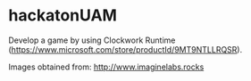 # hackatonUAM

Develop a game by using Clockwork Runtime (https://www.microsoft.com/store/productId/9MT9NTLLRQSR). 

Images obtained from: http://www.imaginelabs.rocks
